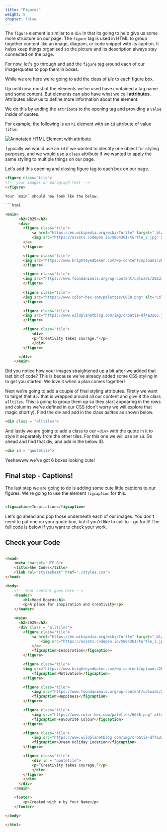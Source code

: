 ```yaml
---
title: "Figures"
weight: 5
chapter: false
---
```


The `figure` element is similar to a `div` in that its going to help give us some more structure on our page. The `figure` tag is used in HTML to group together content like an image, diagram, or code snippet with its caption. It helps keep things organised so the picture and its description always stay connected on the page.

For now, let's go through and add the `figure` tag around each of our image/quotes to pop them in boxes.

While we are here we're going to add the class of *tile* to each figure box. 

Up until now, most of the elements we've used have contained a tag name and some content. But elements can also have what we call **attributes**. Attributes allow us to define more information about the element.

We do this by adding the `attribute` to the opening tag and providing a `value` inside of quotes.

For example, the following is an `h1` element with an `id` attribute of value `title`:

![Annotated HTML Element with attribute.](../../images/element_with_attribute.png)

Typically we would use an `id` if we wanted to identify one object for styling purposes, and we would use a `class` attribute if we wanted to apply the same styling to multiple things on our page.

Let's add this opening and closing figure tag to each box on our page. 

```html
<figure class="tile">
<!-- your images or paragraph text -->
</figure>

Your `main` should now look lke the below.

```html

<main>
      <h2>2025</h2>
      <div>
        <figure class="tile">
            <a href="https://en.wikipedia.org/wiki/Turtle" target="_blank"> 
            <img src="https://assets.codepen.io/5804361/turtle_2.jpg" alt="A baby turtle on the beach" />
        </a>
        </figure>

        <figure class="tile">
        <img src="https://www.brighteyedbaker.com/wp-content/uploads/2020/12/Chai-Latte-recipe-image.jpg" alt="Chai Latte in a Glass with spices surrounding" />
        </figure>

        <figure class="tile">
        <img src="https://www.foundanimals.org/wp-content/uploads/2023/02/twenty20_b4e89a76-af70-4567-b92a-9c3bbf335cb3.jpg" alt="Black Cat Lying Upside Dowwn Staring Adorably" />
        </figure>
        
        <figure class="tile">
        <img src="https://www.color-hex.com/palettes/6658.png" alt="Colour Palette Featuring Multiple Shades of Pink" />
        </figure>

        <figure class="tile">
        <img src="https://www.wildplanetblog.com/img/croatia-df4a3205.jpg" alt="Plitvice National Park Waterfalls" />
        </figure>

        <figure class="tile">
            <div>
            <p>“Creativity takes courage.”</p>
            </div>
        </figure>

      </div>  
    </main>
```

Did you notice how your images straightened up a bit after we added that last bit of code? This is because we've already added some CSS styling in to get you started. We love it when a plan comes together! 

Next we're going to add a couple of final styling attributes. Firstly we want to target that `div` that is wrapped around all our content and give it the class `alltiles`. This is going to group them up so they start appearing in the rows and columns we've defined in our CSS (don't worry we will explore that magic shortly). Find the div and add in the class *alltites* as shown below.

```html
<div class = "alltiles">
```

And lastly we are going to add a class to our `<div>` with the quote in it to style it separately from the other tiles. For this one we will use an `id`. Go ahead and find that div, and add in the below ID.

```html
<div id = "quotetile">
```

Yeehawww we've got 6 boxes looking cute!

## Final step - Captions!

The last step we are going to do is adding some cute little captions to our figures. We're going to use the element `figcaption` for this. 

```html

<figcaption>Inspiration</figcaption>

```

Let's go ahead and pop those underneath each of our images. You don't need to put one on your quote box, but if you'd like to call to - go for it! The full code is below if you want to check your work.

## Check your Code

```html 

<head>
    <meta charset="UTF-8">
    <title>She Codes</title>
    <link rel="stylesheet" href="./styles.css">
</head>

<body>
    <!-- Your content goes here -->
    <header>
        <h1>Mood Board</h1>
        <p>A place for inspiration and creativity</p>
    </header>

    <main>
      <h2>2025</h2>
      <div class = "alltiles">
        <figure class="tile">
            <a href="https://en.wikipedia.org/wiki/Turtle" target="_blank"> 
                <img src="https://assets.codepen.io/5804361/turtle_2.jpg" alt="A baby turtle on the beach" />
            </a>
            <figcaption>Inspiration</figcaption>
        </figure>

        <figure class="tile">
        <img src="https://www.brighteyedbaker.com/wp-content/uploads/2020/12/Chai-Latte-recipe-image.jpg" alt="Chai Latte in a Glass with spices surrounding" />
            <figcaption>Motivation</figcaption>
        </figure>

        <figure class="tile">
            <img src="https://www.foundanimals.org/wp-content/uploads/2023/02/twenty20_b4e89a76-af70-4567-b92a-9c3bbf335cb3.jpg" alt="Black Cat Lying Upside Dowwn Staring Adorably" />
            <figcaption>Happiness</figcaption>
        </figure>

        <figure class="tile">
            <img src="https://www.color-hex.com/palettes/6658.png" alt="Colour Palette Featuring Multiple Shades of Pink" />
            <figcaption>Favourite Colour</figcaption>
        </figure>

        <figure class="tile">
            <img src="https://www.wildplanetblog.com/img/croatia-df4a3205.jpg" alt="Plitvice National Park Waterfalls" />
            <figcaption>Dream Holiday Location</figcaption>
        </figure>

        <figure class="tile">
            <div id = "quotetile">
            <p>“Creativity takes courage.”</p>
            </div>
        </figure>
        </div>
      </div>  
    </main>

    <footer>
        <p>Created with ❤️ by Your Name</p>
    </footer>

</body>

</html>
```